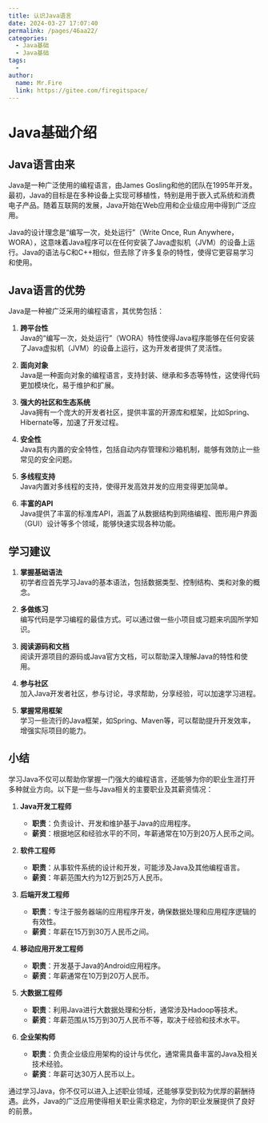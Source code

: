```yaml
---
title: 认识Java语言
date: 2024-03-27 17:07:40
permalink: /pages/46aa22/
categories:
  - Java基础
  - Java基础
tags:
  - 
author: 
  name: Mr.Fire
  link: https://gitee.com/firegitspace/
---
```

# Java基础介绍

## Java语言由来

Java是一种广泛使用的编程语言，由James Gosling和他的团队在1995年开发。最初，Java的目标是在多种设备上实现可移植性，特别是用于嵌入式系统和消费电子产品。随着互联网的发展，Java开始在Web应用和企业级应用中得到广泛应用。

Java的设计理念是“编写一次，处处运行”（Write Once, Run Anywhere，WORA），这意味着Java程序可以在任何安装了Java虚拟机（JVM）的设备上运行。Java的语法与C和C++相似，但去除了许多复杂的特性，使得它更容易学习和使用。

## Java语言的优势

Java是一种被广泛采用的编程语言，其优势包括：

1. **跨平台性**  
   Java的“编写一次，处处运行”（WORA）特性使得Java程序能够在任何安装了Java虚拟机（JVM）的设备上运行，这为开发者提供了灵活性。

2. **面向对象**  
   Java是一种面向对象的编程语言，支持封装、继承和多态等特性，这使得代码更加模块化，易于维护和扩展。

3. **强大的社区和生态系统**  
   Java拥有一个庞大的开发者社区，提供丰富的开源库和框架，比如Spring、Hibernate等，加速了开发过程。

4. **安全性**  
   Java具有内置的安全特性，包括自动内存管理和沙箱机制，能够有效防止一些常见的安全问题。

5. **多线程支持**  
   Java内置对多线程的支持，使得开发高效并发的应用变得更加简单。

6. **丰富的API**  
   Java提供了丰富的标准库API，涵盖了从数据结构到网络编程、图形用户界面（GUI）设计等多个领域，能够快速实现各种功能。

## 学习建议

1. **掌握基础语法**  
   初学者应首先学习Java的基本语法，包括数据类型、控制结构、类和对象的概念。

2. **多做练习**  
   编写代码是学习编程的最佳方式。可以通过做一些小项目或习题来巩固所学知识。

3. **阅读源码和文档**  
   阅读开源项目的源码或Java官方文档，可以帮助深入理解Java的特性和使用。

4. **参与社区**  
   加入Java开发者社区，参与讨论，寻求帮助，分享经验，可以加速学习进程。

5. **掌握常用框架**  
   学习一些流行的Java框架，如Spring、Maven等，可以帮助提升开发效率，增强实际项目的能力。


## 小结

学习Java不仅可以帮助你掌握一门强大的编程语言，还能够为你的职业生涯打开多种就业方向。以下是一些与Java相关的主要职业及其薪资情况：

1. **Java开发工程师**  
   - **职责**：负责设计、开发和维护基于Java的应用程序。  
   - **薪资**：根据地区和经验水平的不同，年薪通常在10万到20万人民币之间。

2. **软件工程师**  
   - **职责**：从事软件系统的设计和开发，可能涉及Java及其他编程语言。  
   - **薪资**：年薪范围大约为12万到25万人民币。

3. **后端开发工程师**  
   - **职责**：专注于服务器端的应用程序开发，确保数据处理和应用程序逻辑的有效性。  
   - **薪资**：年薪在15万到30万人民币之间。

4. **移动应用开发工程师**  
   - **职责**：开发基于Java的Android应用程序。  
   - **薪资**：年薪通常在10万到20万人民币。

5. **大数据工程师**  
   - **职责**：利用Java进行大数据处理和分析，通常涉及Hadoop等技术。  
   - **薪资**：年薪范围从15万到30万人民币不等，取决于经验和技术水平。

6. **企业架构师**  
   - **职责**：负责企业级应用架构的设计与优化，通常需具备丰富的Java及相关技术经验。  
   - **薪资**：年薪可达30万人民币以上。

通过学习Java，你不仅可以进入上述职业领域，还能够享受到较为优厚的薪酬待遇。此外，Java的广泛应用使得相关职业需求稳定，为你的职业发展提供了良好的前景。

